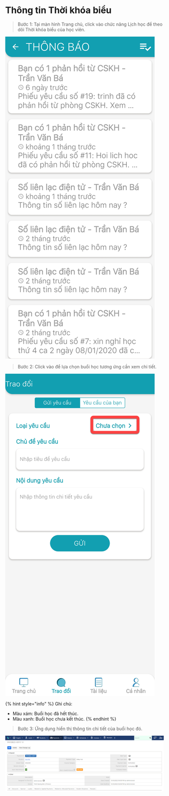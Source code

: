 # Thông tin Thời khóa biểu

> Bước 1: Tại màn hình Trang chủ, click vào chức năng Lịch học để theo dõi Thời khóa biểu của học viên.

![](../.gitbook/assets/image%20%2816%29.png)

> Bước 2: Click vào để lựa chọn buổi học tương ứng cần xem chi tiết.

![](../.gitbook/assets/image%20%2820%29.png)

{% hint style="info" %}
Ghi chú:

* Màu xám: Buổi học đã hết thúc.
* Màu xanh: Buổi học chưa kết thúc.
{% endhint %}

> Bước 3: Ứng dụng hiển thị thông tin chi tiết của buổi học đó.

![](../.gitbook/assets/image%20%2866%29.png)




